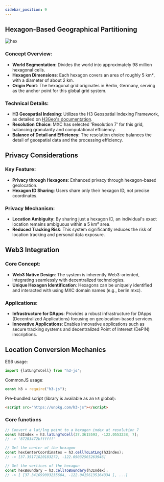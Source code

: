 ```yaml
---
sidebar_position: 9
---
```


## Hexagon-Based Geographical Partitioning

![hex](https://github.com/MXCzkEVM/SupernodeV2-devdocs/blob/main/docs/Tutorials/img/name-hexagon/step2/getHexagonAddress.png)


### Concept Overview:
- **World Segmentation**: Divides the world into approximately 98 million hexagonal cells.
- **Hexagon Dimensions**: Each hexagon covers an area of roughly 5 km², with a diameter of about 2 km.
- **Origin Point**: The hexagonal grid originates in Berlin, Germany, serving as the anchor point for this global grid system.

### Technical Details:
- **H3 Geospatial Indexing**: Utilizes the H3 Geospatial Indexing Framework, as detailed on [H3Geo's documentation](https://h3geo.org/docs/core-library/restable/).
- **Resolution Choice**: MXC has selected 'Resolution 7' for this grid, balancing granularity and computational efficiency.
- **Balance of Detail and Efficiency**: The resolution choice balances the detail of geospatial data and the processing efficiency.

## Privacy Considerations

### Key Feature:
- **Privacy through Hexagons**: Enhanced privacy through hexagon-based geolocation.
- **Hexagon ID Sharing**: Users share only their hexagon ID, not precise coordinates.

### Privacy Mechanism:
- **Location Ambiguity**: By sharing just a hexagon ID, an individual's exact location remains ambiguous within a 5 km² area.
- **Reduced Tracking Risk**: This system significantly reduces the risk of location tracking and personal data exposure.

## Web3 Integration

### Core Concept:
- **Web3 Native Design**: The system is inherently Web3-oriented, integrating seamlessly with decentralized technologies.
- **Unique Hexagon Identification**: Hexagons can be uniquely identified and interacted with using MXC domain names (e.g., berlin.mxc).

### Applications:
- **Infrastructure for DApps**: Provides a robust infrastructure for DApps (Decentralized Applications) focusing on geolocation-based services.
- **Innovative Applications**: Enables innovative applications such as secure tracking systems and decentralized Point of Interest (DePIN) inscriptions.

## Location Conversion Mechanics

ES6 usage:

```js
import {latLngToCell} from "h3-js";
```

CommonJS usage:

```js
const h3 = require("h3-js");
```

Pre-bundled script (library is available as an `h3` global):

```html
<script src="https://unpkg.com/h3-js"></script>
```

### Core functions

```js
// Convert a lat/lng point to a hexagon index at resolution 7
const h3Index = h3.latLngToCell(37.3615593, -122.0553238, 7);
// -> '87283472bffffff'

// Get the center of the hexagon
const hexCenterCoordinates = h3.cellToLatLng(h3Index);
// -> [37.35171820183272, -122.05032565263946]

// Get the vertices of the hexagon
const hexBoundary = h3.cellToBoundary(h3Index);
// -> [ [37.341099093235684, -122.04156135164334 ], ...]
```

